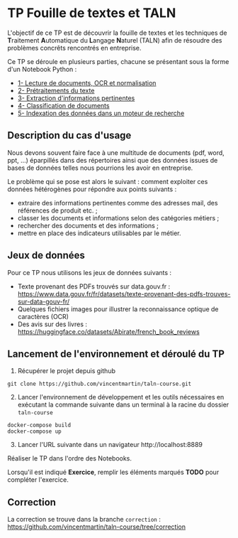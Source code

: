 # TP Fouille de textes et TALN

L'objectif de ce TP est de découvrir la fouille de textes et les techniques de **T**raitement **A**utomatique du **L**angage **N**aturel (TALN) afin de résoudre des problèmes concrêts rencontrés en entreprise.

Ce TP se déroule en plusieurs parties, chacune se présentant sous la forme d'un Notebook Python :

- [1- Lecture de documents, OCR et normalisation](/notebooks/1-Read%20and%20normalize%20documents.ipynb)
- [2- Prétraitements du texte](/notebooks/2-Preprocessing.ipynb)
- [3- Extraction d'informations pertinentes](/notebooks/3-Information%20extraction.ipynb)
- [4- Classification de documents](/notebooks/4-Document%20classification.ipynb)
- [5- Indexation des données dans un moteur de recherche](/notebooks/5-Search%20Engine%20and%20Visualization.ipynb)

## Description du cas d'usage

Nous devons souvent faire face à une multitude de documents (pdf, word, ppt, ...) éparpillés dans des répertoires ainsi que des données issues de bases de données telles nous pourrions les avoir en entreprise.

Le problème qui se pose est alors le suivant : comment exploiter ces données hétérogènes pour répondre aux points suivants :

- extraire des informations pertinentes comme des adresses mail, des références de produit etc. ;
- classer les documents et informations selon des catégories métiers ;
- rechercher des documents et des informations ;
- mettre en place des indicateurs utilisables par le métier.

## Jeux de données

Pour ce TP nous utilisons les jeux de données suivants :

- Texte provenant des PDFs trouvés sur data.gouv.fr : https://www.data.gouv.fr/fr/datasets/texte-provenant-des-pdfs-trouves-sur-data-gouv-fr/
- Quelques fichiers images pour illustrer la reconnaissance optique de caractères (OCR)
- Des avis sur des livres : https://huggingface.co/datasets/Abirate/french_book_reviews

## Lancement de l'environnement et déroulé du TP

1. Récupérer le projet depuis github

```
git clone https://github.com/vincentmartin/taln-course.git
```

2. Lancer l'environnement de développement et les outils nécessaires en exécutant la commande suivante dans un terminal à la racine du dossier `taln-course`

```
docker-compose build
docker-compose up
```

3. Lancer l'URL suivante dans un navigateur http://localhost:8889

Réaliser le TP dans l'ordre des Notebooks.

Lorsqu'il est indiqué **Exercice**, remplir les éléments marqués **TODO** pour compléter l'exercice.

## Correction

La correction se trouve dans la branche `correction` : https://github.com/vincentmartin/taln-course/tree/correction